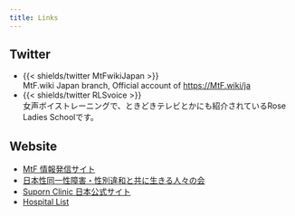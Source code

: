```yaml
---
title: Links
---
```


## Twitter

- {{< shields/twitter MtFwikiJapan >}}\
  MtF.wiki Japan branch, Official account of <https://MtF.wiki/ja>
- {{< shields/twitter RLSvoice >}}\
  女声ボイストレーニングで、ときどきテレビとかにも紹介されているRose Ladies Schoolです。

## Website

- [MtF 情報発信サイト](https://joseika.com)
- [日本性同一性障害・性別違和と共に生きる人々の会](https://gid.jp)
- [Suporn Clinic 日本公式サイト](https://supornclinic.jp)
- [Hospital List](https://link.mtf.wiki/maps/jp)
